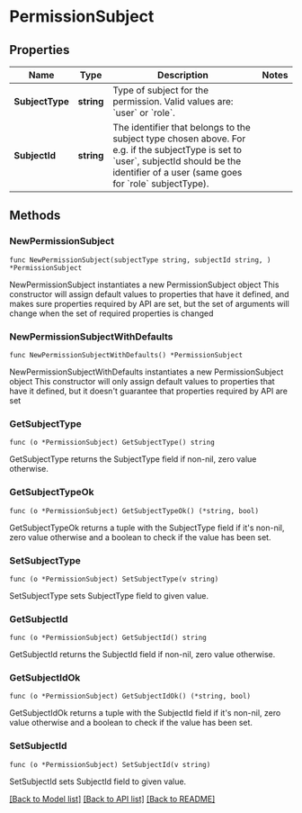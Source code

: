 # PermissionSubject

## Properties

Name | Type | Description | Notes
------------ | ------------- | ------------- | -------------
**SubjectType** | **string** | Type of subject for the permission. Valid values are: &#x60;user&#x60; or &#x60;role&#x60;. | 
**SubjectId** | **string** | The identifier that belongs to the subject type chosen above. For e.g. if the subjectType is set to &#x60;user&#x60;, subjectId should be the identifier of a user (same goes for &#x60;role&#x60; subjectType). | 

## Methods

### NewPermissionSubject

`func NewPermissionSubject(subjectType string, subjectId string, ) *PermissionSubject`

NewPermissionSubject instantiates a new PermissionSubject object
This constructor will assign default values to properties that have it defined,
and makes sure properties required by API are set, but the set of arguments
will change when the set of required properties is changed

### NewPermissionSubjectWithDefaults

`func NewPermissionSubjectWithDefaults() *PermissionSubject`

NewPermissionSubjectWithDefaults instantiates a new PermissionSubject object
This constructor will only assign default values to properties that have it defined,
but it doesn't guarantee that properties required by API are set

### GetSubjectType

`func (o *PermissionSubject) GetSubjectType() string`

GetSubjectType returns the SubjectType field if non-nil, zero value otherwise.

### GetSubjectTypeOk

`func (o *PermissionSubject) GetSubjectTypeOk() (*string, bool)`

GetSubjectTypeOk returns a tuple with the SubjectType field if it's non-nil, zero value otherwise
and a boolean to check if the value has been set.

### SetSubjectType

`func (o *PermissionSubject) SetSubjectType(v string)`

SetSubjectType sets SubjectType field to given value.


### GetSubjectId

`func (o *PermissionSubject) GetSubjectId() string`

GetSubjectId returns the SubjectId field if non-nil, zero value otherwise.

### GetSubjectIdOk

`func (o *PermissionSubject) GetSubjectIdOk() (*string, bool)`

GetSubjectIdOk returns a tuple with the SubjectId field if it's non-nil, zero value otherwise
and a boolean to check if the value has been set.

### SetSubjectId

`func (o *PermissionSubject) SetSubjectId(v string)`

SetSubjectId sets SubjectId field to given value.



[[Back to Model list]](../README.md#documentation-for-models) [[Back to API list]](../README.md#documentation-for-api-endpoints) [[Back to README]](../README.md)


